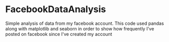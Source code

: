 # FacebookDataAnalysis
Simple analysis of data from my facebook account.
This code used pandas along with matplotlib and seaborn in order to show how frequently I've posted on facebook since I've created my account
